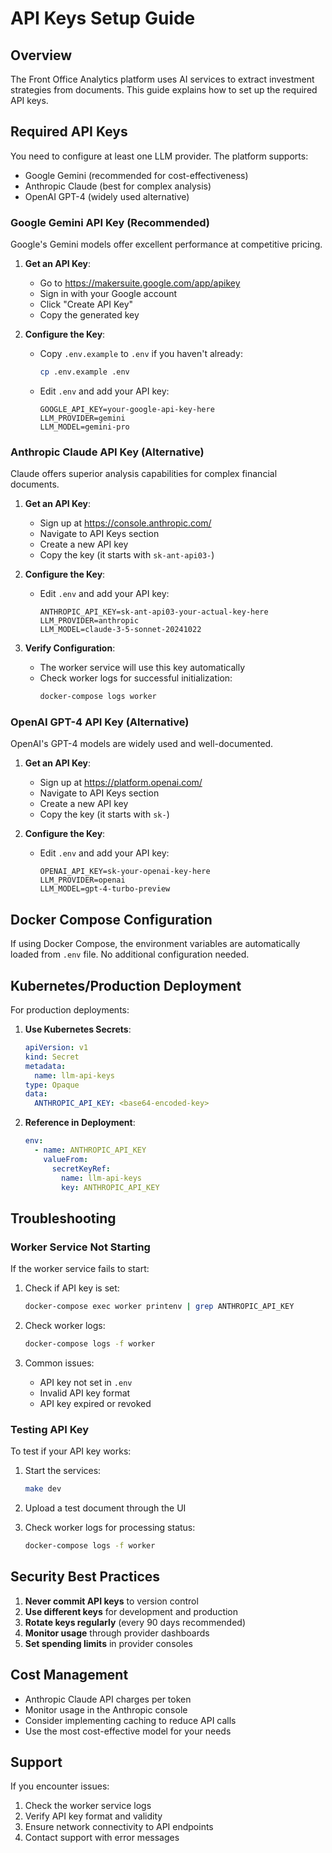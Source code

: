 # API Keys Setup Guide

## Overview

The Front Office Analytics platform uses AI services to extract investment strategies from documents. This guide explains how to set up the required API keys.

## Required API Keys

You need to configure at least one LLM provider. The platform supports:
- Google Gemini (recommended for cost-effectiveness)
- Anthropic Claude (best for complex analysis)
- OpenAI GPT-4 (widely used alternative)

### Google Gemini API Key (Recommended)

Google's Gemini models offer excellent performance at competitive pricing.

1. **Get an API Key**:
   - Go to https://makersuite.google.com/app/apikey
   - Sign in with your Google account
   - Click "Create API Key"
   - Copy the generated key

2. **Configure the Key**:
   - Copy `.env.example` to `.env` if you haven't already:
     ```bash
     cp .env.example .env
     ```
   - Edit `.env` and add your API key:
     ```
     GOOGLE_API_KEY=your-google-api-key-here
     LLM_PROVIDER=gemini
     LLM_MODEL=gemini-pro
     ```

### Anthropic Claude API Key (Alternative)

Claude offers superior analysis capabilities for complex financial documents.

1. **Get an API Key**:
   - Sign up at https://console.anthropic.com/
   - Navigate to API Keys section
   - Create a new API key
   - Copy the key (it starts with `sk-ant-api03-`)

2. **Configure the Key**:
   - Edit `.env` and add your API key:
     ```
     ANTHROPIC_API_KEY=sk-ant-api03-your-actual-key-here
     LLM_PROVIDER=anthropic
     LLM_MODEL=claude-3-5-sonnet-20241022
     ```

3. **Verify Configuration**:
   - The worker service will use this key automatically
   - Check worker logs for successful initialization:
     ```bash
     docker-compose logs worker
     ```

### OpenAI GPT-4 API Key (Alternative)

OpenAI's GPT-4 models are widely used and well-documented.

1. **Get an API Key**:
   - Sign up at https://platform.openai.com/
   - Navigate to API Keys section
   - Create a new API key
   - Copy the key (it starts with `sk-`)

2. **Configure the Key**:
   - Edit `.env` and add your API key:
     ```
     OPENAI_API_KEY=sk-your-openai-key-here
     LLM_PROVIDER=openai
     LLM_MODEL=gpt-4-turbo-preview
     ```

## Docker Compose Configuration

If using Docker Compose, the environment variables are automatically loaded from `.env` file. No additional configuration needed.

## Kubernetes/Production Deployment

For production deployments:

1. **Use Kubernetes Secrets**:
   ```yaml
   apiVersion: v1
   kind: Secret
   metadata:
     name: llm-api-keys
   type: Opaque
   data:
     ANTHROPIC_API_KEY: <base64-encoded-key>
   ```

2. **Reference in Deployment**:
   ```yaml
   env:
     - name: ANTHROPIC_API_KEY
       valueFrom:
         secretKeyRef:
           name: llm-api-keys
           key: ANTHROPIC_API_KEY
   ```

## Troubleshooting

### Worker Service Not Starting

If the worker service fails to start:

1. Check if API key is set:
   ```bash
   docker-compose exec worker printenv | grep ANTHROPIC_API_KEY
   ```

2. Check worker logs:
   ```bash
   docker-compose logs -f worker
   ```

3. Common issues:
   - API key not set in `.env`
   - Invalid API key format
   - API key expired or revoked

### Testing API Key

To test if your API key works:

1. Start the services:
   ```bash
   make dev
   ```

2. Upload a test document through the UI

3. Check worker logs for processing status:
   ```bash
   docker-compose logs -f worker
   ```

## Security Best Practices

1. **Never commit API keys** to version control
2. **Use different keys** for development and production
3. **Rotate keys regularly** (every 90 days recommended)
4. **Monitor usage** through provider dashboards
5. **Set spending limits** in provider consoles

## Cost Management

- Anthropic Claude API charges per token
- Monitor usage in the Anthropic console
- Consider implementing caching to reduce API calls
- Use the most cost-effective model for your needs

## Support

If you encounter issues:
1. Check the worker service logs
2. Verify API key format and validity
3. Ensure network connectivity to API endpoints
4. Contact support with error messages